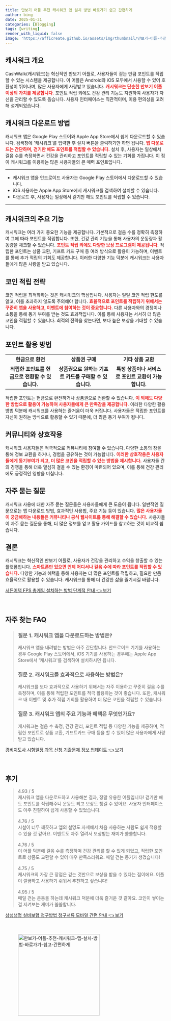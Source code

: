 ```yaml
---
title: 만보기 어플 추천 캐시워크 앱 설치 방법 바로가기 쉽고 간편하게
author: bing
date: 2025-01-31
categories: [Blogging]
tags: [writing]
render_with_liquid: false
image: 'https://afficreate.github.io/assets/img/thumbnail/만보기-어플-추천-캐시워크-앱-설치-방법-바로가기-쉽고-간편하게.webp'
---
```



<h2 id='캐시워크 개요'>캐시워크 개요</h2>

<p>CashWalk(캐시워크)는 혁신적인 만보기 어플로, 사용자들이 걷는 만큼 포인트를 적립할 수 있는 시스템을 제공합니다. 이 어플은 Android와 iOS 모두에서 사용할 수 있어 호환성이 뛰어나며, 많은 사용자에게 사랑받고 있습니다. <b><span style="color: #ee2323;">캐시워크는 단순한 만보기 어플 이상의 가치를 제공합니다.</span></b> 포인트 적립 외에도 건강 관리 기능도 지원하여 사용자가 자신을 관리할 수 있도록 돕습니다. 사용자 인터페이스는 직관적이며, 이용 편의성을 고려해 설계되었습니다.</p>

<h2 id='캐시워크 다운로드 방법'>캐시워크 다운로드 방법</h2>

<p>캐시워크 앱은 Google Play 스토어와 Apple App Store에서 쉽게 다운로드할 수 있습니다. 검색창에 '캐시워크'를 입력한 후 설치 버튼을 클릭하기만 하면 됩니다. <b><span style="color: #ee2323;">앱 다운로드는 간단하며, 걷기만 해도 포인트를 적립할 수 있습니다.</span></b> 설치 후, 사용자는 일상에서 걸음 수를 측정하면서 건강을 관리하고 포인트를 적립할 수 있는 기회를 가집니다. 이 점이 캐시워크를 이용하는 많은 사용자들의 큰 매력 포인트입니다.</p>

<hr />

<ul>
    <li>캐시워크 앱을 안드로이드 사용자는 Google Play 스토어에서 다운로드할 수 있습니다.</li>
    <li>iOS 사용자는 Apple App Store에서 캐시워크를 검색하여 설치할 수 있습니다.</li>
    <li>다운로드 후, 사용자는 일상에서 걷기만 해도 포인트를 적립할 수 있습니다.</li>
</ul>

<hr />

<h2 id='캐시워크의 주요 기능'>캐시워크의 주요 기능</h2>

<p>캐시워크는 여러 가지 중요한 기능을 제공합니다. 기본적으로 걸음 수를 정확히 측정하여 그에 따라 포인트를 적립합니다. 또한, 건강 관리 기능을 통해 사용자의 운동량과 활동량을 체크할 수 있습니다. <b><span style="color: #ee2323;">포인트 적립 외에도 다양한 보상 프로그램이 제공됩니다.</span></b> 적립한 포인트는 상품 교환, 기프트 카드 구매 등 여러 방식으로 활용이 가능하며, 이벤트를 통해 추가 적립의 기회도 제공합니다. 이러한 다양한 기능 덕분에 캐시워크는 사용자들에게 많은 사랑을 받고 있습니다.</p>

<h2 id='코인 적립 전략'>코인 적립 전략</h2>

<p>코인 적립을 최적화하는 것은 캐시워크의 핵심입니다. 사용자는 일일 코인 적립 한도를 알고, 이를 초과하지 않도록 주의해야 합니다. <b><span style="color: #ee2323;">효율적으로 포인트를 적립하기 위해서는 꾸준히 앱을 사용하고, 이벤트에 참여하는 것이 중요합니다.</span></b> 다른 사용자와의 경쟁이나 소통을 통해 동기 부여를 받는 것도 효과적입니다. 이를 통해 사용자는 서서히 더 많은 코인을 적립할 수 있습니다. 최적의 전략을 찾는다면, 보다 높은 보상을 기대할 수 있습니다.</p>

<h2 id='포인트 활용 방법'>포인트 활용 방법</h2>

<table>
    <tr>
        <td style="text-align: center; height: 17px;"><b>현금으로 환전</b></td>
        <td style="text-align: center; height: 17px;"><b>상품권 구매</b></td>
        <td style="text-align: center; height: 17px;"><b>기타 상품 교환</b></td>
    </tr>
    <tr>
        <td style="text-align: center; height: 17px;"><b>적립한 포인트를 현금으로 전환할 수 있습니다.</b></td>
        <td style="text-align: center; height: 17px;"><b>상품권으로 원하는 기프트 카드를 구매할 수 있습니다.</b></td>
        <td style="text-align: center; height: 17px;"><b>특정 상품이나 서비스로 포인트 교환이 가능합니다.</b></td>
    </tr>
</table>

<p>적립한 포인트는 현금으로 환전하거나 상품권으로 전환할 수 있습니다. <b><span style="color: #ee2323;">이 외에도 다양한 방법으로 활용이 가능하여 사용자들에게 큰 만족감을 제공합니다.</span></b> 이러한 다양한 활용 방법 덕분에 캐시워크를 사용하는 즐거움이 더욱 커집니다. 사용자들은 적립한 포인트를 자신이 원하는 방식으로 활용할 수 있기 때문에, 더 많은 동기 부여가 됩니다.</p>

<h2 id='커뮤니티와 상호작용'>커뮤니티와 상호작용</h2>

<p>캐시워크 사용자들은 적극적으로 커뮤니티에 참여할 수 있습니다. 다양한 소통의 장을 통해 정보 교환을 하거나, 경험을 공유하는 것이 가능합니다. <b><span style="color: #ee2323;">이러한 상호작용은 사용자들에게 동기부여가 되고, 더 많은 코인을 적립할 수 있는 방법을 제시합니다.</span></b> 사용자들 간의 경쟁을 통해 더욱 열심히 걸을 수 있는 환경이 마련되어 있으며, 이를 통해 건강 관리에도 긍정적인 영향을 미칩니다.</p>

<h2 id='자주 묻는 질문'>자주 묻는 질문</h2>

<p>캐시워크 사용에 대한 자주 묻는 질문들은 사용자들에게 큰 도움이 됩니다. 일반적인 질문으로는 앱 다운로드 방법, 효과적인 사용법, 주요 기능 등이 있습니다. <b><span style="color: #ee2323;">많은 사용자들이 궁금해하는 내용들은 커뮤니티나 공식 웹사이트를 통해 해결할 수 있습니다.</span></b> 사용자들이 자주 묻는 질문을 통해, 더 많은 정보를 얻고 활용 가이드를 참고하는 것이 비교적 쉽습니다.</p>

<h2 id='결론'>결론</h2>

<p>캐시워크는 혁신적인 만보기 어플로, 사용자가 건강을 관리하고 수익을 창출할 수 있는 플랫폼입니다. <b><span style="color: #ee2323;">스마트폰만 있으면 언제 어디서나 걸음 수에 따라 포인트를 적립할 수 있습니다.</span></b> 다양한 기능과 혜택을 통해 사용자는 더 많은 포인트를 적립하고, 필요한 만큼 효율적으로 활용할 수 있습니다. 캐시워크를 통해 더 건강한 삶을 즐기시길 바랍니다.</p>


<p><a class="click-button" title="서든어택 FPS 총게임 설치하는 방법 단계적 안내" href="https://afficreate.github.io/posts/%EC%84%9C%EB%93%A0%EC%96%B4%ED%83%9D-FPS-%EC%B4%9D%EA%B2%8C%EC%9E%84-%EC%84%A4%EC%B9%98%ED%95%98%EB%8A%94-%EB%B0%A9%EB%B2%95-%EB%8B%A8%EA%B3%84%EC%A0%81-%EC%95%88%EB%82%B4/" rel="dofollow">서든어택 FPS 총게임 설치하는 방법 단계적 안내 👈 보기</a></p><br>
<h2 id='자주_찾는_FAQ'>자주 찾는 FAQ</h2>
<div itemscope="" itemtype="https://schema.org/FAQPage"> 
<blockquote> 
<div itemscope="" itemprop="mainEntity" itemtype="https://schema.org/Question"> 
<h3 itemprop="name">질문 1. 캐시워크 앱을 다운로드하는 방법은?</h3> 
<div itemscope="" itemprop="acceptedAnswer" itemtype="https://schema.org/Answer"> 
<span itemprop="text"> 
<p>캐시워크 앱을 내려받는 방법은 아주 간단합니다. 안드로이드 기기를 사용하는 경우 Google Play 스토어에서, iOS 기기를 사용하는 경우에는 Apple App Store에서 '캐시워크'를 검색하여 설치하시면 됩니다.</p> 
</span> 
</div> 
</div> 

<div itemscope="" itemprop="mainEntity" itemtype="https://schema.org/Question"> 
<h3 itemprop="name">질문 2. 캐시워크를 효과적으로 사용하는 방법은?</h3> 
<div itemscope="" itemprop="acceptedAnswer" itemtype="https://schema.org/Answer"> 
<span itemprop="text"> 
<p>캐시워크를 보다 효과적으로 사용하기 위해서는 자주 이용하고 꾸준히 걸음 수를 측정하며, 이를 통해 적립한 포인트를 적극 활용하는 것이 좋습니다. 또한, 캐시워크 내 이벤트 및 추가 적립 기회를 활용하여 더 많은 코인을 적립할 수 있습니다.</p> 
</span> 
</div> 
</div> 

<div itemscope="" itemprop="mainEntity" itemtype="https://schema.org/Question"> 
<h3 itemprop="name">질문 3. 캐시워크 앱의 주요 기능과 혜택은 무엇인가요?</h3> 
<div itemscope="" itemprop="acceptedAnswer" itemtype="https://schema.org/Answer"> 
<span itemprop="text"> 
<p>캐시워크는 걸음 수 측정, 건강 관리, 포인트 적립 등 다양한 기능을 제공하며, 적립한 포인트로 상품 교환, 기프트카드 구매 등을 할 수 있어 많은 사용자에게 사랑받고 있습니다.</p> 
</span> 
</div> 
</div> 

</blockquote> 
</div>
<p><a class="click-button" title="경비지도사 시험일정 과목 신청 기출문제 정보 업데이트" href="https://afficreate.github.io/posts/%EA%B2%BD%EB%B9%84%EC%A7%80%EB%8F%84%EC%82%AC-%EC%8B%9C%ED%97%98%EC%9D%BC%EC%A0%95-%EA%B3%BC%EB%AA%A9-%EC%8B%A0%EC%B2%AD-%EA%B8%B0%EC%B6%9C%EB%AC%B8%EC%A0%9C-%EC%A0%95%EB%B3%B4-%EC%97%85%EB%8D%B0%EC%9D%B4%ED%8A%B8/" rel="dofollow">경비지도사 시험일정 과목 신청 기출문제 정보 업데이트 👈 보기</a></p><br>
<h2 id='후기'>후기</h2>
<div itemscope itemtype="https://schema.org/Product">
  <blockquote>
  <div itemprop="review" itemscope itemtype="https://schema.org/Review">
      <div itemprop="reviewRating" itemscope itemtype="https://schema.org/Rating"> <span itemprop="ratingValue">4.93</span> / <span itemprop="bestRating">5</span> </div>
      <span itemprop="reviewBody">캐시워크 앱을 다운로드하고 사용해본 결과, 정말 유용한 어플입니다! 걷기만 해도 포인트를 적립해주니 운동도 되고 보상도 챙길 수 있어요. 사용자 인터페이스도 아주 친절하여 쉽게 사용할 수 있었습니다.</span>
  </div>
  <br>
  <div itemprop="review" itemscope itemtype="https://schema.org/Review">
      <div itemprop="reviewRating" itemscope itemtype="https://schema.org/Rating"> <span itemprop="ratingValue">4.76</span> / <span itemprop="bestRating">5</span> </div>
      <span itemprop="reviewBody">시설이 너무 깨끗하고 앱의 설명도 자세해서 처음 사용하는 사람도 쉽게 적응할 수 있을 것 같아요. 이벤트도 자주 열려서 보상받는 재미가 쏠쏠합니다.</span>
  </div>
  <br>
  <div itemprop="review" itemscope itemtype="https://schema.org/Review">
      <div itemprop="reviewRating" itemscope itemtype="https://schema.org/Rating"> <span itemprop="ratingValue">4.76</span> / <span itemprop="bestRating">5</span> </div>
      <span itemprop="reviewBody">이 어플 덕분에 걸음 수를 측정하며 건강 관리를 할 수 있게 되었고, 적립한 포인트로 상품도 교환할 수 있어 매우 만족스러워요. 매일 걷는 동기가 생겼습니다!</span>
  </div>
  <br>
  <div itemprop="review" itemscope itemtype="https://schema.org/Review">
      <div itemprop="reviewRating" itemscope itemtype="https://schema.org/Rating"> <span itemprop="ratingValue">4.75</span> / <span itemprop="bestRating">5</span> </div>
      <span itemprop="reviewBody">캐시워크의 가장 큰 장점은 걷는 것만으로 보상을 받을 수 있다는 점이에요. 어플이 깔끔하고 사용하기 쉬워서 추천하고 싶습니다!</span>
  </div>
  <br>
  <div itemprop="review" itemscope itemtype="https://schema.org/Review">
      <div itemprop="reviewRating" itemscope itemtype="https://schema.org/Rating"> <span itemprop="ratingValue">4.95</span> / <span itemprop="bestRating">5</span> </div>
      <span itemprop="reviewBody">매일 걷는 운동을 하는데 캐시워크 덕분에 더욱 즐거운 것 같아요. 코인이 쌓이는 걸 지켜보는 재미가 쏠쏠합니다.</span>
  </div>
  </blockquote>
</div>
<p><a class="click-button" title="삼성생명 실비보험 청구방법 청구서류 모바일 간편 안내" href="https://afficreate.github.io/posts/%EC%82%BC%EC%84%B1%EC%83%9D%EB%AA%85-%EC%8B%A4%EB%B9%84%EB%B3%B4%ED%97%98-%EC%B2%AD%EA%B5%AC%EB%B0%A9%EB%B2%95-%EC%B2%AD%EA%B5%AC%EC%84%9C%EB%A5%98-%EB%AA%A8%EB%B0%94%EC%9D%BC-%EA%B0%84%ED%8E%B8-%EC%95%88%EB%82%B4/" rel="dofollow">삼성생명 실비보험 청구방법 청구서류 모바일 간편 안내 👈 보기</a></p><br>
<figure class="image"><img src="https://afficreate.github.io/assets/img/thumbnail/만보기-어플-추천-캐시워크-앱-설치-방법-바로가기-쉽고-간편하게.webp" alt="만보기-어플-추천-캐시워크-앱-설치-방법-바로가기-쉽고-간편하게" width="256" height="256"></figure>